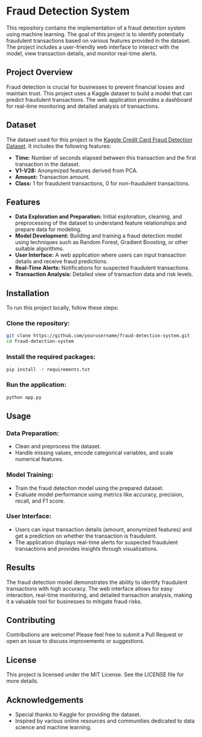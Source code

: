 # Fraud Detection System

This repository contains the implementation of a fraud detection system using machine learning. The goal of this project is to identify potentially fraudulent transactions based on various features provided in the dataset. The project includes a user-friendly web interface to interact with the model, view transaction details, and monitor real-time alerts.

## Project Overview

Fraud detection is crucial for businesses to prevent financial losses and maintain trust. This project uses a Kaggle dataset to build a model that can predict fraudulent transactions. The web application provides a dashboard for real-time monitoring and detailed analysis of transactions.

## Dataset

The dataset used for this project is the [Kaggle Credit Card Fraud Detection Dataset](https://www.kaggle.com/datasets?search=credit+card+fraud). It includes the following features:

- **Time:** Number of seconds elapsed between this transaction and the first transaction in the dataset.
- **V1-V28:** Anonymized features derived from PCA.
- **Amount:** Transaction amount.
- **Class:** 1 for fraudulent transactions, 0 for non-fraudulent transactions.

## Features

- **Data Exploration and Preparation:** Initial exploration, cleaning, and preprocessing of the dataset to understand feature relationships and prepare data for modeling.
- **Model Development:** Building and training a fraud detection model using techniques such as Random Forest, Gradient Boosting, or other suitable algorithms.
- **User Interface:** A web application where users can input transaction details and receive fraud predictions.
- **Real-Time Alerts:** Notifications for suspected fraudulent transactions.
- **Transaction Analysis:** Detailed view of transaction data and risk levels.

## Installation

To run this project locally, follow these steps:

### Clone the repository:

```bash
git clone https://github.com/yourusername/fraud-detection-system.git
cd fraud-detection-system
```

### Install the required packages:

```bash
pip install -r requirements.txt
```

### Run the application:

```bash
python app.py
```

## Usage

### Data Preparation:

- Clean and preprocess the dataset.
- Handle missing values, encode categorical variables, and scale numerical features.

### Model Training:

- Train the fraud detection model using the prepared dataset.
- Evaluate model performance using metrics like accuracy, precision, recall, and F1 score.

### User Interface:

- Users can input transaction details (amount, anonymized features) and get a prediction on whether the transaction is fraudulent.
- The application displays real-time alerts for suspected fraudulent transactions and provides insights through visualizations.

## Results

The fraud detection model demonstrates the ability to identify fraudulent transactions with high accuracy. The web interface allows for easy interaction, real-time monitoring, and detailed transaction analysis, making it a valuable tool for businesses to mitigate fraud risks.

## Contributing

Contributions are welcome! Please feel free to submit a Pull Request or open an issue to discuss improvements or suggestions.

## License

This project is licensed under the MIT License. See the LICENSE file for more details.

## Acknowledgements

- Special thanks to Kaggle for providing the dataset.
- Inspired by various online resources and communities dedicated to data science and machine learning.
